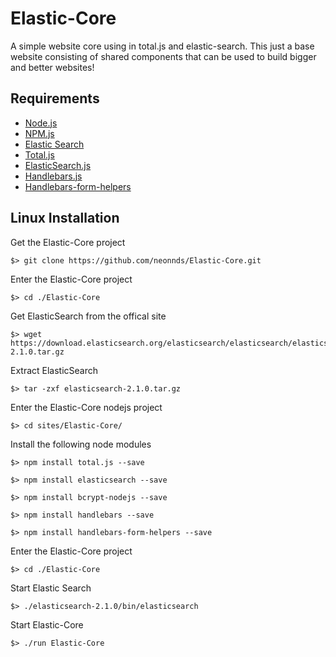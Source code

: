 
# Elastic-Core
A simple website core using in total.js and elastic-search. This just a base website consisting of shared components that can be used to build bigger and better websites!


## Requirements

* [Node.js](https://nodejs.org/)
* [NPM.js](https://www.npmjs.com/)
* [Elastic Search](https://www.elastic.co/downloads/elasticsearch)
* [Total.js](https://www.totaljs.com)
* [ElasticSearch.js](https://www.npmjs.com/package/bcrypt-nodejs)
* [Handlebars.js](http://handlebarsjs.com/)
* [Handlebars-form-helpers](https://github.com/badsyntax/handlebars-form-helpers)

## Linux Installation

Get the Elastic-Core project

    $> git clone https://github.com/neonnds/Elastic-Core.git

Enter the Elastic-Core project

    $> cd ./Elastic-Core

Get ElasticSearch from the offical site

    $> wget https://download.elasticsearch.org/elasticsearch/elasticsearch/elasticsearch-2.1.0.tar.gz

Extract ElasticSearch

    $> tar -zxf elasticsearch-2.1.0.tar.gz

Enter the Elastic-Core nodejs project

    $> cd sites/Elastic-Core/

Install the following node modules

    $> npm install total.js --save

    $> npm install elasticsearch --save

    $> npm install bcrypt-nodejs --save

    $> npm install handlebars --save
    
    $> npm install handlebars-form-helpers --save
 
Enter the Elastic-Core project

    $> cd ./Elastic-Core

Start Elastic Search

    $> ./elasticsearch-2.1.0/bin/elasticsearch

Start Elastic-Core

    $> ./run Elastic-Core
